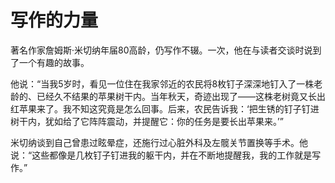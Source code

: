 # 写作的力量

著名作家詹姆斯·米切纳年届80高龄，仍写作不辍。一次，他在与读者交谈时说到了一个有趣的故事。 

他说：“当我5岁时，看见一位住在我家邻近的农民将8枚钉子深深地钉入了一株老龄的、已经久不结果的苹果树干内。当年秋天，奇迹出现了——这株老树竟又长出红苹果来了。我不知这究竟是怎么回事。后来，农民告诉我：‘把生锈的钉子钉进树干内，犹如给了它阵阵震动，并提醒它：你的任务是要长出苹果来。’” 

米切纳谈到自己曾患过眩晕症，还施行过心脏外科及左髋关节置换等手术。他说：“这些都像是几枚钉子钉进我的躯干内，并在不断地提醒我，我的工作就是写作。”
 